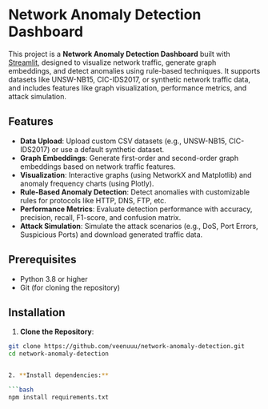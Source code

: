# Network Anomaly Detection Dashboard

This project is a **Network Anomaly Detection Dashboard** built with [Streamlit](https://streamlit.io/), designed to visualize network traffic, generate graph embeddings, and detect anomalies using rule-based techniques. It supports datasets like UNSW-NB15, CIC-IDS2017, or synthetic network traffic data, and includes features like graph visualization, performance metrics, and attack simulation.

## Features
- **Data Upload**: Upload custom CSV datasets (e.g., UNSW-NB15, CIC-IDS2017) or use a default synthetic dataset.
- **Graph Embeddings**: Generate first-order and second-order graph embeddings based on network traffic features.
- **Visualization**: Interactive graphs (using NetworkX and Matplotlib) and anomaly frequency charts (using Plotly).
- **Rule-Based Anomaly Detection**: Detect anomalies with customizable rules for protocols like HTTP, DNS, FTP, etc.
- **Performance Metrics**: Evaluate detection performance with accuracy, precision, recall, F1-score, and confusion matrix.
- **Attack Simulation**: Simulate the attack scenarios (e.g., DoS, Port Errors, Suspicious Ports) and download generated traffic data.

## Prerequisites
- Python 3.8 or higher
- Git (for cloning the repository)

## Installation
1. **Clone the Repository**:
 ```bash
 git clone https://github.com/veenuuu/network-anomaly-detection.git
 cd network-anomaly-detection


2. **Install dependencies:**

```bash
npm install requirements.txt
```
